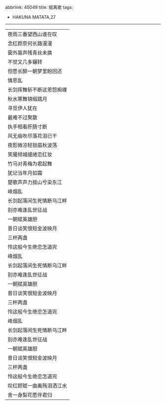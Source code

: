 abbrlink: 45049
title: 赋离歌
tags:
  - HAKUNA MATATA,27
---
|      |
|--|
|夜雨三番望西山谁在叹|
|念红颜奈何长路漫漫|
|窗外笛声残青丝未换|
|不觉又几多辗转|
|但愿长醉一朝梦里盼回还|
|情思乱|
|长剑挥舞斩不断这恩怨痴缠|
|秋水寒舞锦缎踏月|
|寻觅伊人犹在|
|最难不过聚散|
|执手相看肝肠寸断|
|风无痕吹尽落花泪已干|
|夜影微凉轻锁眉秋波荡|
|笑魇倾城缱绻恋红妆|
|竹马对青梅为君起舞|
|犹记当年月如霜|
|楚歌声声力拔山兮染东江|
|峰烟乱|
|长剑起落间生死情断乌江畔|
|别亦难逢乱世征战|
|一朝赋英雄胆|
|昔日谈笑恨短金波映月|
|三杯两盏|
|怜这般今生绝恋怎道完|
|峰烟乱|
|长剑起落间生死情断乌江畔|
|别亦难逢乱世征战|
|一朝赋英雄胆|
|昔日谈笑恨短金波映月|
|三杯两盏|
|怜这般今生绝恋怎道完|
|峰烟乱|
|长剑起落间生死情断乌江畔|
|别亦难逢乱世征战|
|一朝赋英雄胆|
|昔日谈笑恨短金波映月|
|三杯两盏|
|怜这般今生绝恋怎道完|
|叹红颜赋一曲离殇泪洒江水|
|舍一身梨花愿伴君归|
